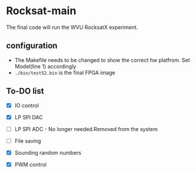 # Rocksat-main

The final code will run the WVU RocksatX experiment. 


## configuration 

- The Makefile needs to be changed to show the correct hw platfrom. Set Model(line 1) accordingly
- `./bin/test52.bin` is the final FPGA image 

## To-DO list

- [x] IO control
- [x] LP SPI DAC
- [ ] LP SPI ADC - No longer needed.Removed from the system
- [	] File saving
- [x] Sounding random numbers
- [x] PWM control



